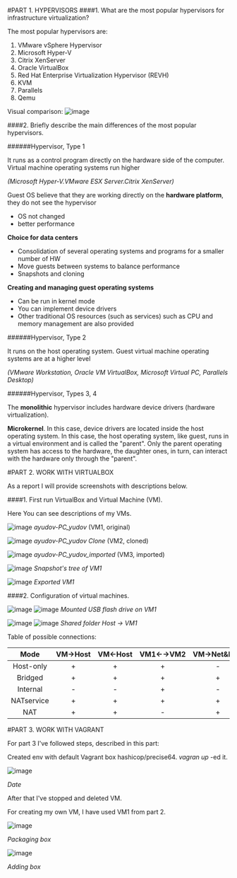 #PART 1. HYPERVISORS
####1. What are the most popular hypervisors for infrastructure virtualization?

The most popular hypervisors are:

1. VMware vSphere Hypervisor
2. Microsoft Hyper-V
3. Citrix XenServer
4. Oracle VirtualBox
5. Red Hat Enterprise Virtualization Hypervisor (REVH)
6. KVM
7. Parallels
8. Qemu

Visual comparison:
![image](screenshots/1.png)

####2. Briefly describe the main differences of the most popular hypervisors.

######Hypervisor, Type 1

It runs as a control program directly on the hardware side of the computer.
Virtual machine operating systems run higher

_(Microsoft Hyper-V.VMware ESX Server.Citrix XenServer)_

Guest OS believe that they are working directly on the **hardware platform**, they do not see the hypervisor
- OS not changed
- better performance

**Choice for data centers**
- Consolidation of several operating systems and programs for a smaller number of HW
- Move guests between systems to balance performance
- Snapshots and cloning

**Creating and managing guest operating systems**
- Can be run in kernel mode
- You can implement device drivers
- Other traditional OS resources (such as services) such as CPU and memory management are also provided

######Hypervisor, Type 2

It runs on the host operating system.
Guest virtual machine operating systems are at a higher level

_(VMware Workstation, Oracle VM VirtualBox, Microsoft Virtual PC, Parallels Desktop)_

######Hypervisor, Types 3, 4

The **monolithic** hypervisor includes hardware device drivers (hardware virtualization).

**Microkernel**.
In this case, device drivers are located inside the host operating system.
In this case, the host operating system, like guest, runs in a virtual environment and is called the "parent".
Only the parent operating system has access to the hardware, the daughter ones, in turn,
can interact with the hardware only through the "parent".

#PART 2. WORK WITH VIRTUALBOX

As a report I will provide screenshots with descriptions below.

####1. First run VirtualBox and Virtual Machine (VM).

Here You can see descriptions of my VMs.

![image](screenshots/2.png)
_ayudov-PC_yudov_ (VM1, original)

![image](screenshots/3.png)
_ayudov-PC_yudov Clone_ (VM2, cloned)

![image](screenshots/4.png)
_ayudov-PC_yudov_imported_ (VM3, imported)

![image](screenshots/6.png)
_Snapshot's tree of VM1_

![image](screenshots/5.png)
_Exported VM1_

####2. Configuration of virtual machines.

![image](screenshots/7.png)
![image](screenshots/8.png)
_Mounted USB flash drive on VM1_

![image](screenshots/10.png)
![image](screenshots/9.png)
_Shared folder Host -> VM1_

Table of possible connections:

| Mode       | VM→Host | VM←Host | VM1←→VM2 | VM→Net&LAN | VM←Net&LAN |
| :--------: | :-----: | :------:| :-----: | :--------: | :--------: |
| Host-only  | + | + | + | - | - |
| Bridged    | + | + | + | + | + |
| Internal   | - | - | + | - | - |
| NATservice | + | + | + | + | + |
| NAT        | + | + | - | + | + |

#PART 3. WORK WITH VAGRANT

For part 3 I've followed steps, described in this part:

Created env with default Vagrant box hashicop/precise64. _vagran up_ -ed it.

![image](screenshots/11.png)

_Date_

After that I've stopped and deleted VM.

For creating my own VM, I have used VM1 from part 2.

![image](screenshots/12.png)

_Packaging box_

![image](screenshots/13.png)

_Adding box_
